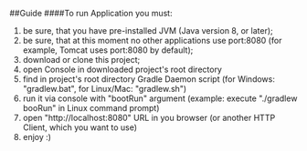 ##Guide
####To run Application you must:
1. be sure, that you have pre-installed JVM (Java version 8, or later);
2. be sure, that at this moment no other applications use port:8080 (for example, Tomcat uses port:8080 by default);
3. download or clone this project;
4. open Console in downloaded project's root directory
5. find in project's root directory Gradle Daemon script (for Windows: "gradlew.bat", for Linux/Mac: "gradlew.sh")
6. run it via console with "bootRun" argument (example: execute "./gradlew booRun" in Linux command prompt)
7. open "http://localhost:8080" URL in you browser (or another HTTP Client, which you want to use)
8. enjoy :)